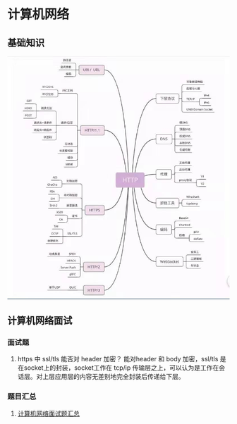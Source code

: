 # 计算机网络

## 基础知识

![](./imgs/HTTP大纲.jpg)





## 计算机网络面试

### 面试题

1. https 中 ssl/tls 能否对 header 加密？ 能对header 和 body 加密，ssl/tls 是在socket上的封装，socket工作在 tcp/ip 传输层之上，可以认为是工作在会话层。对上层应用层的内容无差别地完全封装后传递给下层。

### 题目汇总

1. [计算机网络面试题汇总](计算机网络面试题.md)



